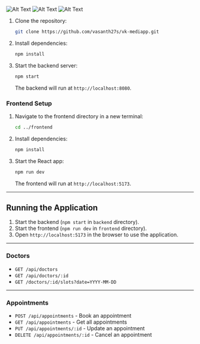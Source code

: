 
![Alt Text](C:/Projects/docter/frontend/src/images/image1.png)
![Alt Text](C:/Projects/docter/frontend/src/images/image2.png)
![Alt Text](C:/Projects/docter/frontend/src/images/image3.png)


1. Clone the repository:
   ```sh
   git clone https://github.com/vasanth27s/vk-mediapp.git
   ```
2. Install dependencies:
   ```sh
   npm install
   
4. Start the backend server:
   ```sh
   npm start
   ```
   The backend will run at `http://localhost:8080`.

### Frontend Setup

1. Navigate to the frontend directory in a new terminal:
   ```sh
   cd ../frontend
   ```
2. Install dependencies:
   ```sh
   npm install
   ```
3. Start the React app:
   ```sh
   npm run dev
   ```
   The frontend will run at `http://localhost:5173`.

---

## Running the Application

1. Start the backend (`npm start` in `backend` directory).
2. Start the frontend (`npm run dev` in `frontend` directory).
3. Open `http://localhost:5173` in the browser to use the application.

---





### Doctors

- `GET /api/doctors` 
- `GET /api/doctors/:id` 
- `GET /doctors/:id/slots?date=YYYY-MM-DD`

---
### Appointments

- `POST /api/appointments` - Book an appointment
- `GET /api/appointments` - Get all appointments
- `PUT /api/appointments/:id` - Update an appointment
- `DELETE /api/appointments/:id` - Cancel an appointment



